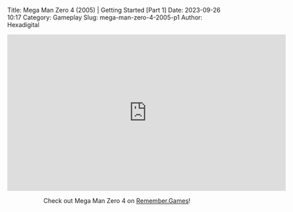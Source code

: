 Title: Mega Man Zero 4 (2005) | Getting Started [Part 1]
Date: 2023-09-26 10:17
Category: Gameplay
Slug: mega-man-zero-4-2005-p1
Author: Hexadigital

<center><iframe src="https://www.youtube.com/embed/nQi5wEXap5o?feature=oembed" allow="accelerometer; autoplay; encrypted-media; gyroscope; picture-in-picture" width="640" height="360" frameborder="0"></iframe>

Check out Mega Man Zero 4 on [Remember.Games](https://remember.games/game/4372/mega-man-zero-4/)!</center>